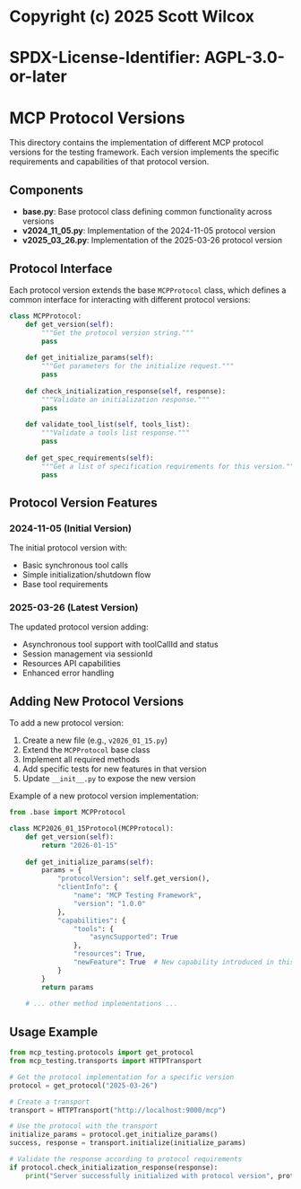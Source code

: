# Copyright (c) 2025 Scott Wilcox
# SPDX-License-Identifier: AGPL-3.0-or-later

# MCP Protocol Versions

This directory contains the implementation of different MCP protocol versions for the testing framework. Each version implements the specific requirements and capabilities of that protocol version.

## Components

- **base.py**: Base protocol class defining common functionality across versions
- **v2024_11_05.py**: Implementation of the 2024-11-05 protocol version
- **v2025_03_26.py**: Implementation of the 2025-03-26 protocol version

## Protocol Interface

Each protocol version extends the base `MCPProtocol` class, which defines a common interface for interacting with different protocol versions:

```python
class MCPProtocol:
    def get_version(self):
        """Get the protocol version string."""
        pass
        
    def get_initialize_params(self):
        """Get parameters for the initialize request."""
        pass
        
    def check_initialization_response(self, response):
        """Validate an initialization response."""
        pass
        
    def validate_tool_list(self, tools_list):
        """Validate a tools list response."""
        pass
        
    def get_spec_requirements(self):
        """Get a list of specification requirements for this version."""
        pass
```

## Protocol Version Features

### 2024-11-05 (Initial Version)

The initial protocol version with:
- Basic synchronous tool calls
- Simple initialization/shutdown flow
- Base tool requirements

### 2025-03-26 (Latest Version)

The updated protocol version adding:
- Asynchronous tool support with toolCallId and status
- Session management via sessionId
- Resources API capabilities
- Enhanced error handling

## Adding New Protocol Versions

To add a new protocol version:

1. Create a new file (e.g., `v2026_01_15.py`)
2. Extend the `MCPProtocol` base class
3. Implement all required methods
4. Add specific tests for new features in that version
5. Update `__init__.py` to expose the new version

Example of a new protocol version implementation:

```python
from .base import MCPProtocol

class MCP2026_01_15Protocol(MCPProtocol):
    def get_version(self):
        return "2026-01-15"
        
    def get_initialize_params(self):
        params = {
            "protocolVersion": self.get_version(),
            "clientInfo": {
                "name": "MCP Testing Framework",
                "version": "1.0.0"
            },
            "capabilities": {
                "tools": {
                    "asyncSupported": True
                },
                "resources": True,
                "newFeature": True  # New capability introduced in this version
            }
        }
        return params
        
    # ... other method implementations ...
```

## Usage Example

```python
from mcp_testing.protocols import get_protocol
from mcp_testing.transports import HTTPTransport

# Get the protocol implementation for a specific version
protocol = get_protocol("2025-03-26")

# Create a transport
transport = HTTPTransport("http://localhost:9000/mcp")

# Use the protocol with the transport
initialize_params = protocol.get_initialize_params()
success, response = transport.initialize(initialize_params)

# Validate the response according to protocol requirements
if protocol.check_initialization_response(response):
    print("Server successfully initialized with protocol version", protocol.get_version()) 